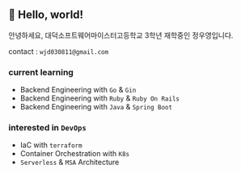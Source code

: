 ## 👐 Hello, world!

안녕하세요, 대덕소프트웨어마이스터고등학교 3학년 재학중인 정우영입니다.  

contact : `wjd030811@gmail.com`

### current learning
- Backend Engineering with `Go` & `Gin`
- Backend Engineering with `Ruby` & `Ruby On Rails`
- Backend Engineering with `Java` & `Spring Boot`

### interested in `DevOps`
- IaC with `terraform`
- Container Orchestration with `K8s`
- `Serverless` & `MSA` Architecture
